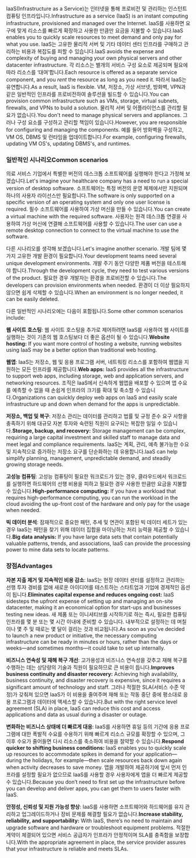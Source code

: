<span data-ttu-id="05804-101">IaaS(Infrastructure as a Service)는 인터넷을 통해 프로비전 및 관리하는 인스턴트 컴퓨팅 인프라입니다.</span><span class="sxs-lookup"><span data-stu-id="05804-101">Infrastructure as a service (IaaS) is an instant computing infrastructure, provisioned and managed over the Internet.</span></span> <span data-ttu-id="05804-102">IaaS를 사용하면 요구에 맞게 리소스를 빠르게 확장하고 사용한 만큼만 요금을 지불할 수 있습니다.</span><span class="sxs-lookup"><span data-stu-id="05804-102">IaaS enables you to quickly scale resources to meet demand and only pay for what you use.</span></span> <span data-ttu-id="05804-103">IaaS는 고유한 물리적 서버 및 기타 데이터 센터 인프라를 구매하고 관리하는 비용과 복잡도를 피할 수 있습니다.</span><span class="sxs-lookup"><span data-stu-id="05804-103">IaaS avoids the expense and complexity of buying and managing your own physical servers and other datacenter infrastructure.</span></span> <span data-ttu-id="05804-104">각 리소스는 별개의 서비스 구성 요소로 제공되며 필요에 따라 리소스를 ‘대여’합니다.</span><span class="sxs-lookup"><span data-stu-id="05804-104">Each resource is offered as a separate service component, and you *rent* the resource as long as you need it.</span></span> <span data-ttu-id="05804-105">따라서 IaaS는 유연합니다.</span><span class="sxs-lookup"><span data-stu-id="05804-105">As a result, IaaS is flexible.</span></span> <span data-ttu-id="05804-106">VM, 저장소, 가상 서브넷, 방화벽, VPN과 같은 일반적인 인프라를 프로비전하여 솔루션을 빌드할 수 있습니다.</span><span class="sxs-lookup"><span data-stu-id="05804-106">You can provision common infrastructure such as VMs, storage, virtual subnets, firewalls, and VPNs to build a solution.</span></span> <span data-ttu-id="05804-107">물리적 서버 및 어플라이언스를 관리할 필요가 없습니다.</span><span class="sxs-lookup"><span data-stu-id="05804-107">You don't need to manage physical servers and appliances.</span></span> <span data-ttu-id="05804-108">그러나 구성 요소를 구성하고 관리할 책임이 있습니다.</span><span class="sxs-lookup"><span data-stu-id="05804-108">However, you are responsible for configuring and managing the components.</span></span> <span data-ttu-id="05804-109">예를 들어 방화벽을 구성하고, VM OS, DBMS 및 런타임을 업데이트합니다.</span><span class="sxs-lookup"><span data-stu-id="05804-109">For example, configuring firewalls, updating VM OS's, updating DBMS's, and runtimes.</span></span>

### <a name="common-scenarios"></a><span data-ttu-id="05804-110">일반적인 시나리오</span><span class="sxs-lookup"><span data-stu-id="05804-110">Common scenarios</span></span> 

<span data-ttu-id="05804-111">의료 서비스 기업에서 특별한 버전의 데스크톱 소프트웨어를 실행해야 한다고 가정해 보겠습니다.</span><span class="sxs-lookup"><span data-stu-id="05804-111">Let's imagine your healthcare company has a need to run a special version of desktop software.</span></span> <span data-ttu-id="05804-112">소프트웨어는 특정 버전의 운영 체제에서만 지원되며 하나의 사용자 라이선스만 필요합니다.</span><span class="sxs-lookup"><span data-stu-id="05804-112">The software is only supported on a specific version of an operating system and only one user license is required.</span></span> <span data-ttu-id="05804-113">필수 소프트웨어를 사용하여 가상 머신을 만들 수 있습니다.</span><span class="sxs-lookup"><span data-stu-id="05804-113">You can create a virtual machine with the required software.</span></span> <span data-ttu-id="05804-114">사용자는 원격 데스크톱 연결을 사용하여 가상 머신에 연결해 소프트웨어를 사용할 수 있습니다.</span><span class="sxs-lookup"><span data-stu-id="05804-114">The user can use a remote desktop connection to connect to the virtual machine to use the software.</span></span>

<span data-ttu-id="05804-115">다른 시나리오를 생각해 보겠습니다.</span><span class="sxs-lookup"><span data-stu-id="05804-115">Let's imagine another scenario.</span></span> <span data-ttu-id="05804-116">개발 팀에 몇 가지 고유한 개발 환경이 필요합니다.</span><span class="sxs-lookup"><span data-stu-id="05804-116">Your development teams need several unique development environments.</span></span> <span data-ttu-id="05804-117">개발 주기 동안 다양한 제품 버전을 테스트해야 합니다.</span><span class="sxs-lookup"><span data-stu-id="05804-117">Through the development cycle, they need to test various versions of the product.</span></span> <span data-ttu-id="05804-118">필요한 경우 개발자는 환경을 프로비전할 수 있습니다.</span><span class="sxs-lookup"><span data-stu-id="05804-118">The developers can provision environments when needed.</span></span> <span data-ttu-id="05804-119">환경이 더 이상 필요하지 않으면 쉽게 삭제할 수 있습니다.</span><span class="sxs-lookup"><span data-stu-id="05804-119">When an environment is no longer needed, it can be easily deleted.</span></span>

<span data-ttu-id="05804-120">다른 일반적인 시나리오에는 다음이 포함됩니다.</span><span class="sxs-lookup"><span data-stu-id="05804-120">Some other common scenarios include:</span></span>

<span data-ttu-id="05804-121">**웹 사이트 호스팅**: 웹 사이트 호스팅을 추가로 제어하려면 IaaS를 사용하여 웹 사이트를 실행하는 것이 기존의 웹 호스팅보다 더 좋은 옵션이 될 수 있습니다.</span><span class="sxs-lookup"><span data-stu-id="05804-121">**Website hosting:** If you want more control of hosting a website, running websites using IaaS may be a better option than traditional web hosting.</span></span>

<span data-ttu-id="05804-122">**웹앱**: IaaS는 저장소, 웹 및 응용 프로그램 서버, 네트워킹 리소스를 포함하여 웹앱을 지원하는 모든 인프라를 제공합니다.</span><span class="sxs-lookup"><span data-stu-id="05804-122">**Web apps:** IaaS provides all the infrastructure to support web apps, including storage, web and application servers, and networking resources.</span></span> <span data-ttu-id="05804-123">조직은 IaaS에서 신속하게 웹앱을 배포할 수 있으며 앱 수요를 예측할 수 없을 때 손쉽게 인프라의 크기를 확대 및 축소할 수 있습니다.</span><span class="sxs-lookup"><span data-stu-id="05804-123">Organizations can quickly deploy web apps on IaaS and easily scale infrastructure up and down when demand for the apps is unpredictable.</span></span>

<span data-ttu-id="05804-124">**저장소, 백업 및 복구**: 저장소 관리는 데이터를 관리하고 법률 및 규정 준수 요구 사항을 충족하기 위해 대규모 자본 투자와 숙련된 직원이 요구되는 복잡한 일일 수 있습니다.</span><span class="sxs-lookup"><span data-stu-id="05804-124">**Storage, backup, and recovery:** Storage management can be complex, requiring a large capital investment and skilled staff to manage data and meet legal and compliance requirements.</span></span> <span data-ttu-id="05804-125">IaaS는 계획, 관리, 예측 불가능한 수요 및 지속적으로 증가하는 저장소 요구를 단순화하는 데 유용합니다.</span><span class="sxs-lookup"><span data-stu-id="05804-125">IaaS can help simplify planning, management, unpredictable demand, and steadily growing storage needs.</span></span>

<span data-ttu-id="05804-126">**고성능 컴퓨팅**: 고성능 컴퓨팅이 필요한 워크로드가 있는 경우, 클라우드에서 워크로드를 실행하면 하드웨어의 선행 비용을 피하고 필요한 경우 사용한 만큼만 요금을 지불할 수 있습니다.</span><span class="sxs-lookup"><span data-stu-id="05804-126">**High-performance computing:** If you have a workload that requires high-performance computing, you can run the workload in the cloud avoiding the up-front cost of the hardware and only pay for the usage when needed.</span></span> 

<span data-ttu-id="05804-127">**빅 데이터 분석**: 잠재적으로 중요한 패턴, 추세 및 연관이 포함된 빅 데이터 세트가 있는 경우 IaaS는 패턴을 찾기 위해 데이터 집합을 마이닝하는 처리 능력을 제공할 수 있습니다.</span><span class="sxs-lookup"><span data-stu-id="05804-127">**Big data analysis:** If you have large data sets that contain potentially valuable patterns, trends, and associations, IaaS can provide the processing power to mine data sets to locate patterns.</span></span>

### <a name="advantages"></a><span data-ttu-id="05804-128">장점</span><span class="sxs-lookup"><span data-stu-id="05804-128">Advantages</span></span>

<span data-ttu-id="05804-129">**자본 지출 제거 및 지속적인 비용 감소**: IaaS는 현장 데이터 센터를 설정하고 관리하는 선행 투자 경비를 없애 새로운 아이디어를 테스트하는 스타트업과 기업에 경제적인 옵션이 됩니다.</span><span class="sxs-lookup"><span data-stu-id="05804-129">**Eliminates capital expense and reduces ongoing cost:** IaaS sidesteps the upfront expense of setting up and managing an on-site datacenter, making it an economical option for start-ups and businesses testing new ideas.</span></span> <span data-ttu-id="05804-130">새 제품 또는 이니셔티브를 시작하기로 하는 즉시, 필요한 컴퓨팅 인프라를 몇 분 또는 몇 시간 이내에 준비할 수 있습니다. 내부적으로 설정하는 데 며칠이나 몇 주 및 때로는 몇 달이 걸리는 것과 비교됩니다.</span><span class="sxs-lookup"><span data-stu-id="05804-130">As soon as you’ve decided to launch a new product or initiative, the necessary computing infrastructure can be ready in minutes or hours, rather than the days or weeks—and sometimes months—it could take to set up internally.</span></span>

<span data-ttu-id="05804-131">**비즈니스 연속성 및 재해 복구 개선**: 고가용성과 비즈니스 연속성을 갖추고 재해 복구를 수행하는 데는 상당량의 기술과 직원이 필요하므로 큰 비용이 듭니다.</span><span class="sxs-lookup"><span data-stu-id="05804-131">**Improves business continuity and disaster recovery:** Achieving high availability, business continuity, and disaster recovery is expensive, since it requires a significant amount of technology and staff.</span></span> <span data-ttu-id="05804-132">그러나 적절한 SLA(서비스 수준 약정)가 갖춰져 있으면 IaaS가 이 비용을 줄여주며 재해 또는 작동 중단 중에 평소대로 응용 프로그램과 데이터에 액세스할 수 있습니다.</span><span class="sxs-lookup"><span data-stu-id="05804-132">But with the right service level agreement (SLA) in place, IaaS can reduce this cost and access applications and data as usual during a disaster or outage.</span></span>

<span data-ttu-id="05804-133">**변화하는 비즈니스 상태에 더 빠르게 대응**: IaaS를 사용하면 휴일 등의 기간에 응용 프로그램에 대한 폭발적 수요를 수용하기 위해 빠르게 리소스 규모를 확장할 수 있으며, 그 이후 수요가 줄어들면 다시 리소스를 축소하여 비용을 절약할 수 있습니다.</span><span class="sxs-lookup"><span data-stu-id="05804-133">**Respond quicker to shifting business conditions:** IaaS enables you to quickly scale up resources to accommodate spikes in demand for your application— during the holidays, for example—then scale resources back down again when activity decreases to save money.</span></span> <span data-ttu-id="05804-134">앱을 개발하여 제공하기에 앞서 먼저 인프라를 설정할 필요가 없으므로 IaaS를 사용할 경우 사용자에게 앱을 더 빠르게 제공할 수 있습니다.</span><span class="sxs-lookup"><span data-stu-id="05804-134">Because you don’t need to first set up the infrastructure before you can develop and deliver apps, you can get them to users faster with IaaS.</span></span>

<span data-ttu-id="05804-135">**안정성, 신뢰성 및 지원 가능성 향상**: IaaS를 사용하면 소프트웨어와 하드웨어를 유지 관리하고 업그레이드하거나 장비 문제를 해결할 필요가 없습니다.</span><span class="sxs-lookup"><span data-stu-id="05804-135">**Increase stability, reliability, and supportability:** With IaaS, there’s no need to maintain and upgrade software and hardware or troubleshoot equipment problems.</span></span> <span data-ttu-id="05804-136">적절한 계약이 체결되어 있으면 서비스 공급자가 인프라가 안정적이며 SLA를 충족함을 보장합니다.</span><span class="sxs-lookup"><span data-stu-id="05804-136">With the appropriate agreement in place, the service provider assures that your infrastructure is reliable and meets SLAs.</span></span>
